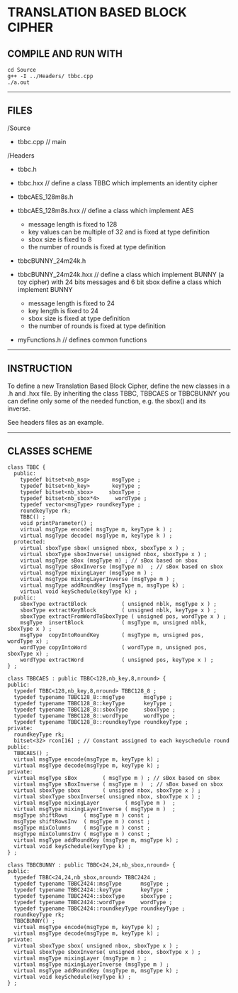 # TRANSLATION BASED BLOCK CIPHER

## COMPILE AND RUN WITH

```
cd Source
g++ -I ../Headers/ tbbc.cpp
./a.out
```

------------------------------------------------------------------------------

## FILES

/Source
- tbbc.cpp
  // main

/Headers
- tbbc.h
- tbbc.hxx
  // define a class TBBC which implements an identity cipher

- tbbcAES_128m8s.h
- tbbcAES_128m8s.hxx
   // define a class which implement AES
   - message length is fixed to 128
   - key values can be multiple of 32 and is fixed at type definition
   - sbox size is fixed to 8
   - the number of rounds is fixed at type definition

- tbbcBUNNY_24m24k.h
- tbbcBUNNY_24m24k.hxx
   // define a class which implement BUNNY (a toy cipher) 
   with 24 bits messages and 6 bit sbox
   define a class which implement BUNNY
   - message length is fixed to 24
   - key length is fixed to  24
   - sbox size is fixed at type definition
   - the number of rounds is fixed at type definition

- myFunctions.h
  // defines common functions

------------------------------------------------------------------------------

## INSTRUCTION

To define a new Translation Based Block Cipher, define the new classes in a
.h and .hxx file.
By inheriting the class TBBC, TBBCAES or TBBCBUNNY
you can define only some of the needed function, 
e.g. the sbox() and its inverse.

See headers files as an example.

------------------------------------------------------------------------------

## CLASSES SCHEME

```
class TBBC {
  public:
    typedef bitset<nb_msg>       msgType ;
    typedef bitset<nb_key>       keyType ;
    typedef bitset<nb_sbox>     sboxType ;
    typedef bitset<nb_sbox*4>     wordType ;
    typedef vector<msgType> roundkeyType ;
    roundkeyType rk;
    TBBC() ;
    void printParameter() ;
    virtual msgType encode( msgType m, keyType k ) ;
    virtual msgType decode( msgType m, keyType k ) ;
  protected:
    virtual sboxType sbox( unsigned nbox, sboxType x ) ; 
    virtual sboxType sboxInverse( unsigned nbox, sboxType x ) ;
    virtual msgType sBox (msgType m) ; // sBox based on sbox
    virtual msgType sBoxInverse (msgType m)  ; // sBox based on sbox
    virtual msgType mixingLayer (msgType m ) ;
    virtual msgType mixingLayerInverse (msgType m ) ;
    virtual msgType addRoundKey (msgType m, msgType k) ;
    virtual void keySchedule(keyType k) ;
  public:
    sboxType extractBlock           ( unsigned nblk, msgType x ) ;
    sboxType extractKeyBlock        ( unsigned nblk, keyType x ) ;
    sboxType extractFromWordToSboxType ( unsigned pos, wordType x ) ;
    msgType  insertBlock            ( msgType m, unsigned nblk, sboxType x ) ;
    msgType  copyIntoRoundKey       ( msgType m, unsigned pos, wordType x) ;
    wordType copyIntoWord           ( wordType m, unsigned pos, sboxType x) ;
    wordType extractWord            ( unsigned pos, keyType x ) ;
} ;

class TBBCAES : public TBBC<128,nb_key,8,nround> {
public:
  typedef TBBC<128,nb_key,8,nround> TBBC128_8 ;
  typedef typename TBBC128_8::msgType      msgType ;
  typedef typename TBBC128_8::keyType      keyType ;
  typedef typename TBBC128_8::sboxType     sboxType ;
  typedef typename TBBC128_8::wordType     wordType ;
  typedef typename TBBC128_8::roundkeyType roundkeyType ;
private:
  roundkeyType rk;
  bitset<32> rcon[16] ; // Constant assigned to each keyschedule round
public:
  TBBCAES() ;
  virtual msgType encode(msgType m, keyType k) ;
  virtual msgType decode(msgType m, keyType k) ;
private:
  virtual msgType sBox        ( msgType m ) ; // sBox based on sbox
  virtual msgType sBoxInverse ( msgType m )  ; // sBox based on sbox
  virtual sboxType sbox       ( unsigned nbox, sboxType x ) ;
  virtual sboxType sboxInverse( unsigned nbox, sboxType x ) ;
  virtual msgType mixingLayer        ( msgType m )  ;
  virtual msgType mixingLayerInverse ( msgType m )  ;
  msgType shiftRows     ( msgType m ) const ;
  msgType shiftRowsInv  ( msgType m ) const ;
  msgType mixColumns    ( msgType m ) const ;
  msgType mixColumnsInv ( msgType m ) const ;
  virtual msgType addRoundKey (msgType m, msgType k) ;
  virtual void keySchedule(keyType k) ;
} ;

class TBBCBUNNY : public TBBC<24,24,nb_sbox,nround> {
public:
  typedef TBBC<24,24,nb_sbox,nround> TBBC2424 ;
  typedef typename TBBC2424::msgType      msgType ;
  typedef typename TBBC2424::keyType      keyType ;
  typedef typename TBBC2424::sboxType     sboxType ;
  typedef typename TBBC2424::wordType     wordType ;
  typedef typename TBBC2424::roundkeyType roundkeyType ;
  roundkeyType rk;
  TBBCBUNNY() ;
  virtual msgType encode(msgType m, keyType k) ;
  virtual msgType decode(msgType m, keyType k) ;
private:
  virtual sboxType sbox( unsigned nbox, sboxType x ) ;
  virtual sboxType sboxInverse( unsigned nbox, sboxType x ) ;
  virtual msgType mixingLayer (msgType m ) ;
  virtual msgType mixingLayerInverse (msgType m ) ;
  virtual msgType addRoundKey (msgType m, msgType k) ;
  virtual void keySchedule(keyType k) ;
} ;
```

